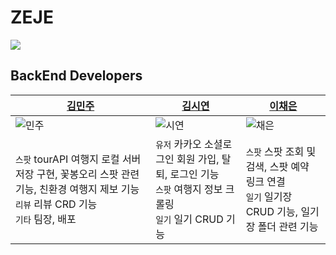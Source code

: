 # ZEJE
![](https://user-images.githubusercontent.com/81242672/192721382-2d6457c9-0df8-4f32-9f3a-99fa80d5846d.png)
## BackEnd Developers
|[김민주](https://github.com/MINJU-KIMmm)|[김시연](https://github.com/siyeonkm)|[이채은](https://github.com/lcheun)|
|----|----|----|
|![민주](https://github.com/MINJU-KIMmm.png)|![시연](https://github.com/siyeonkm.png)|![채은](https://github.com/lcheun.png)|
|`스팟` tourAPI 여행지 로컬 서버 저장 구현, 꽃봉오리 스팟 관련 기능, 친환경 여행지 제보 기능</br>`리뷰` 리뷰 CRD 기능</br>`기타` 팀장, 배포|`유저` 카카오 소셜로그인 회원 가입, 탈퇴, 로그인 기능</br> `스팟` 여행지 정보 크롤링</br>`일기` 일기 CRUD 기능|`스팟` 스팟 조회 및 검색, 스팟 예약 링크 연결</br> `일기` 일기장 CRUD 기능, 일기장 폴더 관련 기능|
